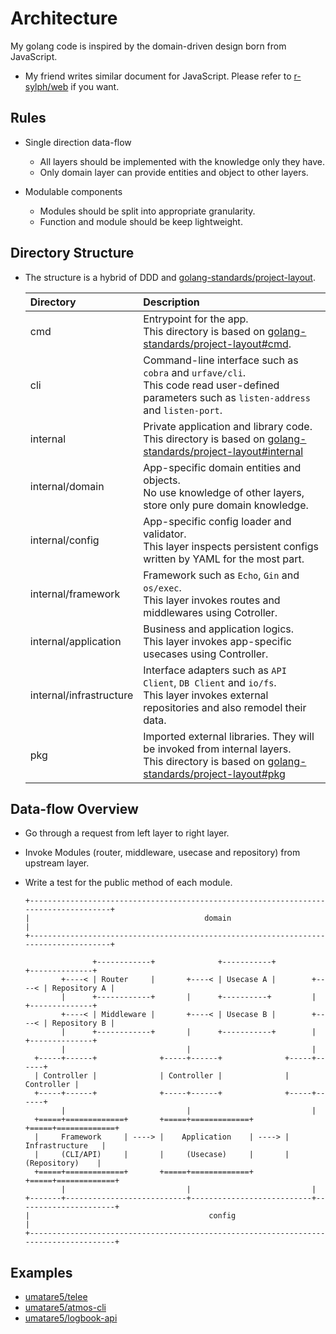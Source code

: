 # Architecture

My golang code is inspired by the domain-driven design born from JavaScript.

- My friend writes similar document for JavaScript. Please refer to [r-sylph/web](https://github.com/r-sylph/web/blob/master/.github/ARCHITECTURE.md) if you want.

## Rules

- Single direction data-flow

  - All layers should be implemented with the knowledge only they have.
  - Only domain layer can provide entities and object to other layers.

- Modulable components

  - Modules should be split into appropriate granularity.
  - Function and module should be keep lightweight.

## Directory Structure

- The structure is a hybrid of DDD and [golang-standards/project-layout](https://github.com/golang-standards/project-layout).

  | Directory               | Description                                                                                                                                                                                          |
  | :---------------------- | :--------------------------------------------------------------------------------------------------------------------------------------------------------------------------------------------------- |
  | cmd                     | Entrypoint for the app. <br>This directory is based on [golang-standards/project-layout#cmd](https://github.com/golang-standards/project-layout#cmd).                                                |
  | cli                     | Command-line interface such as `cobra` and `urfave/cli`. <br>This code read user-defined parameters such as `listen-address` and `listen-port`.                                                      |
  | internal                | Private application and library code. <br>This directory is based on [golang-standards/project-layout#internal](https://github.com/golang-standards/project-layout#internal)                         |
  | internal/domain         | App-specific domain entities and objects.<br>No use knowledge of other layers, store only pure domain knowledge.                                                                                     |
  | internal/config         | App-specific config loader and validator.<br>This layer inspects persistent configs written by YAML for the most part.                                                                               |
  | internal/framework      | Framework such as `Echo`, `Gin` and `os/exec`.<br>This layer invokes routes and middlewares using Cotroller.                                                                                         |
  | internal/application    | Business and application logics.<br>This layer invokes app-specific usecases using Controller.                                                                                                       |
  | internal/infrastructure | Interface adapters such as `API Client`, `DB Client` and `io/fs`.<br>This layer invokes external repositories and also remodel their data.                                                           |
  | pkg                     | Imported external libraries. They will be invoked from internal layers. <br>This directory is based on [golang-standards/project-layout#pkg](https://github.com/golang-standards/project-layout#pkg) |

## Data-flow Overview

- Go through a request from left layer to right layer.
- Invoke Modules (router, middleware, usecase and repository) from upstream layer.
- Write a test for the public method of each module.

  ```plaintext
  +-------------------------------------------------------------------------------------+
  |                                       domain                                        |
  +-------------------------------------------------------------------------------------+

                 +------------+              +-----------+               +--------------+
          +----< | Router     |       +----< | Usecase A |        +----< | Repository A |
          |      +------------+       |      +----------+         |      +--------------+
          +----< | Middleware |       +----< | Usecase B |        +----< | Repository B |
          |      +------------+       |      +-----------+        |      +--------------+
          |                           |                           |
    +-----+------+              +-----+------+              +-----+------+
    | Controller |              | Controller |              | Controller |
    +-----+------+              +-----+------+              +-----+------+
          |                           |                           |
    +=====+=============+       +=====+=============+       +=====+=============+
    |     Framework     | ----> |    Application    | ----> |  Infrastructure   |
    |     (CLI/API)     |       |     (Usecase)     |       |   (Repository)    |
    +=====+=============+       +=====+=============+       +=====+=============+
          |                           |                           |
  +-------+---------------------------+---------------------------+----------------------+
  |                                        config                                        |
  +--------------------------------------------------------------------------------------+
  ```

## Examples

- [umatare5/telee](https://github.com/umatare5/telee)
- [umatare5/atmos-cli](https://github.com/umatare5/atmos-cli)
- [umatare5/logbook-api](https://github.com/umatare5/logbook-api)
